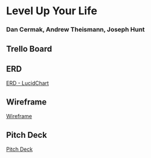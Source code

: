 # Level Up Your Life
### Dan Cermak, Andrew Theismann, Joseph Hunt

## Trello Board

## ERD
[ERD - LucidChart](https://www.lucidchart.com/publicSegments/view/53fa32dc-5983-4d1c-9515-e894bf32c9e2/image.jpeg)

## Wireframe
[Wireframe](https://docs.google.com/drawings/d/1lz0x3mHJKITkSju0V6-0bmdw9WpmRDj2ktpHfj3ucWo/edit?usp=sharing)

## Pitch Deck
[Pitch Deck](https://prezi.com/view/oYGYcBhg8116jjREbPZE/)